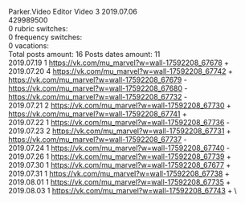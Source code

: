 Parker.Video	Editor Video 3 2019.07.06\
429989500\
0 rubric switches:\
0 frequency switches:\
0 vacations:\
Total posts amount: 16	Posts dates amount: 11\
2019.07.19 1 https://vk.com/mu_marvel?w=wall-17592208_67678 + \
2019.07.20 4 https://vk.com/mu_marvel?w=wall-17592208_67742 + https://vk.com/mu_marvel?w=wall-17592208_67679 - https://vk.com/mu_marvel?w=wall-17592208_67680 - https://vk.com/mu_marvel?w=wall-17592208_67732 - \
2019.07.21 2 https://vk.com/mu_marvel?w=wall-17592208_67730 + https://vk.com/mu_marvel?w=wall-17592208_67741 + \
2019.07.22 1 https://vk.com/mu_marvel?w=wall-17592208_67736 - \
2019.07.23 2 https://vk.com/mu_marvel?w=wall-17592208_67731 + https://vk.com/mu_marvel?w=wall-17592208_67737 - \
2019.07.24 1 https://vk.com/mu_marvel?w=wall-17592208_67740 - \
2019.07.26 1 https://vk.com/mu_marvel?w=wall-17592208_67739 + \
2019.07.30 1 https://vk.com/mu_marvel?w=wall-17592208_67677 + \
2019.07.31 1 https://vk.com/mu_marvel?w=wall-17592208_67738 + \
2019.08.01 1 https://vk.com/mu_marvel?w=wall-17592208_67735 + \
2019.08.03 1 https://vk.com/mu_marvel?w=wall-17592208_67743 + \
